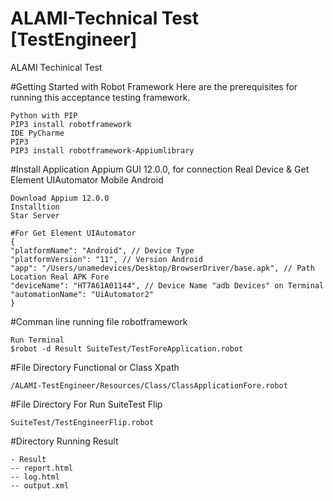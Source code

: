 # ALAMI-Technical Test [TestEngineer]
 ALAMI Techinical Test

#Getting Started with Robot Framework Here are the prerequisites for running this acceptance testing framework.

    Python with PIP
    PIP3 install robotframework
    IDE PyCharme
    PIP3
    PIP3 install robotframework-Appiumlibrary
 
#Install Application Appium GUI 12.0.0, for connection Real Device & Get Element UIAutomator Mobile Android
    
    Download Appium 12.0.0
    Installtion
    Star Server
    
    #For Get Element UIAutomator
    {
    "platformName": "Android", // Device Type
    "platformVersion": "11", // Version Android
    "app": "/Users/unamedevices/Desktop/BrowserDriver/base.apk", // Path Location Real APK Fore
    "deviceName": "HT7A61A01144", // Device Name "adb Devices" on Terminal
    "automationName": "UiAutomator2"
    }
   
    
#Comman line running file robotframework
   
    Run Terminal
    $robot -d Result SuiteTest/TestForeApplication.robot
    
#File Directory Functional or Class Xpath

    /ALAMI-TestEngineer/Resources/Class/ClassApplicationFore.robot
    
#File Directory For Run SuiteTest Flip

    SuiteTest/TestEngineerFlip.robot
    
#Directory Running Result

    - Result
    -- report.html
    -- log.html
    -- output.xml


